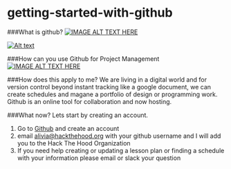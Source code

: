 # getting-started-with-github
###What is github?
[![IMAGE ALT TEXT HERE](http://img.youtube.com/vi/https://youtu.be/w3jLJU7DT5E/0.jpg)](http://www.youtube.com/watch?v=https://youtu.be/w3jLJU7DT5E)

[![Alt text](https://img.youtube.com/vi/poT5Yd0Ag8I/0.jpg)](https://www.youtube.com/watch?v=poT5Yd0Ag8I)

###How can you use Github for Project Management
[![IMAGE ALT TEXT HERE](http://img.youtube.com/vi/https://youtu.be/SCNWWfXpCw0/0.jpg)](http://www.youtube.com/watch?v=https://youtu.be/SCNWWfXpCw0)

###How does this apply to me?
We are living in a digital world and for version control beyond instant tracking like a google document, we can create schedules and magane a portfolio of design or programming work. Github is an online tool for collaboration and now hosting.

###What now?
Lets start by creating an account.
1. Go to [Github](https://github.com/) and create an account
2. email alivia@hackthehood.org with your github username and I will add you to the Hack The Hood Organization
3. If you need help creating or updating a lesson plan or finding a schedule with your information please email or slack your question




